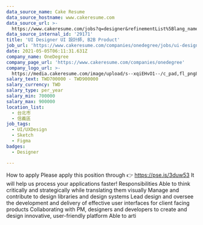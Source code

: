 ```yaml
---
data_source_name: Cake Resume
data_source_hostname: www.cakeresume.com
data_source_url: >-
  https://www.cakeresume.com/jobs?q=designer&refinementList%5Blang_name%5D%5B0%5D=English&refinementList%5Bsalary_type%5D=per_year
data_source_internal_id: '29171'
title: 'UI Designer UI 設計師, B2B Product'
job_url: 'https://www.cakeresume.com/companies/onedegree/jobs/ui-designer-ui-design-eat'
date: 2021-05-05T06:11:31.631Z
company_name: OneDegree
company_page_url: 'https://www.cakeresume.com/companies/onedegree'
company_logo_url: >-
  https://media.cakeresume.com/image/upload/s--xqiEHvO1--/c_pad,fl_png8,h_200,w_200/v1578296147/zhabcskfo2ifv72dmwtx.png
salary_text: TWD700000 - TWD900000
salary_currency: TWD
salary_type: per_year
salary_min: 700000
salary_max: 900000
location_list:
  - 台北市
  - 信義區
job_tags:
  - UI/UXDesign
  - Sketch
  - Figma
badges:
  - Designer

---
```


How to apply Please apply this position through 👉 https://pse.is/3duw53 It will help us process your applications faster! Responsibilities Able to think critically and strategically while translating them visually Manage and contribute to design libraries and design systems Lead design and oversee the development and delivery of effective user interfaces for client facing products Collaborating with PM, designers and developers to create and design innovative, user-friendly platform Able to arti